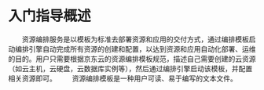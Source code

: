 # 入门指导概述

　　资源编排服务是以模板为标准去部署资源和应用的交付方式，通过编排模板启动编排引擎自动完成所有资源的创建和配置，以达到资源和应用自动化部署、运维的目的。用户只需要根据京东云的资源编排模板规范，描述自己需要创建的云资源（如云主机，云硬盘，云数据库实例等），然后通过编排引擎启动该模板，并配置相关资源即可。
　　资源编排模板是一种用户可读、易于编写的文本文件。
